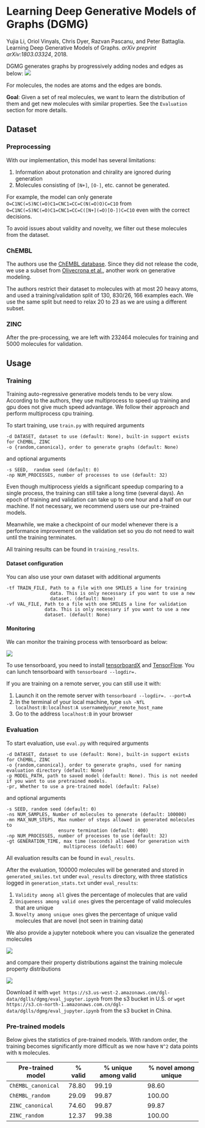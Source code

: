 # Learning Deep Generative Models of Graphs (DGMG)

Yujia Li, Oriol Vinyals, Chris Dyer, Razvan Pascanu, and Peter Battaglia. 
Learning Deep Generative Models of Graphs. *arXiv preprint arXiv:1803.03324*, 2018.

DGMG generates graphs by progressively adding nodes and edges as below:
![](https://user-images.githubusercontent.com/19576924/48605003-7f11e900-e9b6-11e8-8880-87362348e154.png)

For molecules, the nodes are atoms and the edges are bonds.

**Goal**: Given a set of real molecules, we want to learn the distribution of them and get new molecules
with similar properties. See the `Evaluation` section for more details.

## Dataset

### Preprocessing

With our implementation, this model has several limitations:
1. Information about protonation and chirality are ignored during generation
2. Molecules consisting of `[N+]`, `[O-]`, etc. cannot be generated.

For example, the model can only generate `O=C1NC(=S)NC(=O)C1=CNC1=CC=C(N(=O)O)C=C1O` from 
`O=C1NC(=S)NC(=O)C1=CNC1=CC=C([N+](=O)[O-])C=C1O` even with the correct decisions.

To avoid issues about validity and novelty, we filter out these molecules from the dataset.

### ChEMBL

The authors use the [ChEMBL database](https://www.ebi.ac.uk/chembl/). Since they 
did not release the code, we use a subset from [Olivecrona et al.](https://github.com/MarcusOlivecrona/REINVENT), 
another work on generative modeling. 

The authors restrict their dataset to molecules with at most 20 heavy atoms, and used a training/validation
split of 130, 830/26, 166 examples each. We use the same split but need to relax 20 to 23 as we are using
a different subset.

### ZINC

After the pre-processing, we are left with 232464 molecules for training and 5000 molecules for validation.

## Usage

### Training

Training auto-regressive generative models tends to be very slow. According to the authors, they use multiprocess to
speed up training and gpu does not give much speed advantage. We follow their approach and perform multiprocess cpu
training.

To start training, use `train.py` with required arguments
```
-d DATASET, dataset to use (default: None), built-in support exists for ChEMBL, ZINC
-o {random,canonical}, order to generate graphs (default: None)
```

and optional arguments
```
-s SEED,  random seed (default: 0)
-np NUM_PROCESSES, number of processes to use (default: 32)
```

Even though multiprocess yields a significant speedup comparing to a single process, the training can still take a long 
time (several days). An epoch of training and validation can take up to one hour and a half on our machine. If not 
necessary, we recommend users use our pre-trained models. 

Meanwhile, we make a checkpoint of our model whenever there is a performance improvement on the validation set so you 
do not need to wait until the training terminates.

All training results can be found in `training_results`.

#### Dataset configuration

You can also use your own dataset with additional arguments
```
-tf TRAIN_FILE, Path to a file with one SMILES a line for training
                data. This is only necessary if you want to use a new
                dataset. (default: None)
-vf VAL_FILE, Path to a file with one SMILES a line for validation
              data. This is only necessary if you want to use a new
              dataset. (default: None)
```

#### Monitoring

We can monitor the training process with tensorboard as below:

![](https://s3.us-east-2.amazonaws.com/dgl.ai/model_zoo/drug_discovery/dgmg/tensorboard.png)

To use tensorboard, you need to install [tensorboardX](https://github.com/lanpa/tensorboardX) and 
[TensorFlow](https://www.tensorflow.org/). You can lunch tensorboard with `tensorboard --logdir=.`

If you are training on a remote server, you can still use it with:
1. Launch it on the remote server with `tensorboard --logdir=. --port=A`
2. In the terminal of your local machine, type `ssh -NfL localhost:B:localhost:A username@your_remote_host_name`
3. Go to the address `localhost:B` in your browser

### Evaluation

To start evaluation, use `eval.py` with required arguments
```
-d DATASET, dataset to use (default: None), built-in support exists for ChEMBL, ZINC
-o {random,canonical}, order to generate graphs, used for naming evaluation directory (default: None)
-p MODEL_PATH, path to saved model (default: None). This is not needed if you want to use pretrained models.
-pr, Whether to use a pre-trained model (default: False)
```

and optional arguments
```
-s SEED, random seed (default: 0)
-ns NUM_SAMPLES, Number of molecules to generate (default: 100000)
-mn MAX_NUM_STEPS, Max number of steps allowed in generated molecules to
                   ensure termination (default: 400)
-np NUM_PROCESSES, number of processes to use (default: 32)
-gt GENERATION_TIME, max time (seconds) allowed for generation with
                     multiprocess (default: 600)
```

All evaluation results can be found in `eval_results`.

After the evaluation, 100000 molecules will be generated and stored in `generated_smiles.txt` under `eval_results`
directory, with three statistics logged in `generation_stats.txt` under `eval_results`:
1. `Validity among all` gives the percentage of molecules that are valid
2. `Uniqueness among valid ones` gives the percentage of valid molecules that are unique
3. `Novelty among unique ones` gives the percentage of unique valid molecules that are novel (not seen in training data)

We also provide a jupyter notebook where you can visualize the generated molecules 

![](https://s3.us-east-2.amazonaws.com/dgl.ai/model_zoo/drug_discovery/dgmg/DGMG_ZINC_canonical_vis.png)

and compare their property distributions against the training molecule property distributions

![](https://s3.us-east-2.amazonaws.com/dgl.ai/model_zoo/drug_discovery/dgmg/DGMG_ZINC_canonical_dist.png)

Download it with `wget https://s3.us-west-2.amazonaws.com/dgl-data/dglls/dgmg/eval_jupyter.ipynb` from the s3
bucket in U.S. or `wget https://s3.cn-north-1.amazonaws.com.cn/dgl-data/dglls/dgmg/eval_jupyter.ipynb` from the 
s3 bucket in China.

### Pre-trained models

Below gives the statistics of pre-trained models. With random order, the training becomes significantly more difficult 
as we now have `N^2` data points with `N` molecules.

| Pre-trained model  | % valid | % unique among valid | % novel among unique |
| ------------------ | ------- | -------------------- | -------------------- |
| `ChEMBL_canonical` | 78.80   | 99.19                | 98.60                |            
| `ChEMBL_random`    | 29.09   | 99.87                | 100.00               |
| `ZINC_canonical`   | 74.60   | 99.87                | 99.87                |
| `ZINC_random`      | 12.37   | 99.38                | 100.00               |
